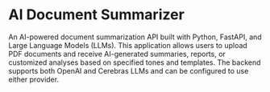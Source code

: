 # AI Document Summarizer

An AI-powered document summarization API built with Python, FastAPI, and Large Language Models (LLMs). This application allows users to upload PDF documents and receive AI-generated summaries, reports, or customized analyses based on specified tones and templates. The backend supports both OpenAI and Cerebras LLMs and can be configured to use either provider.